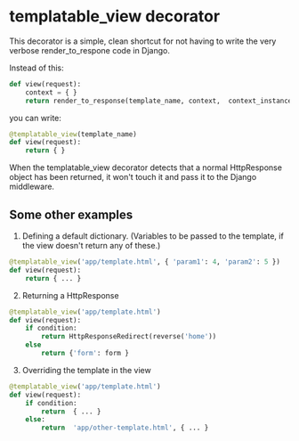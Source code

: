 templatable_view decorator
==========================

This decorator is a simple, clean shortcut for not having to write the
very verbose render_to_respone code in Django.


Instead of this:

```python
def view(request):
    context = { }
    return render_to_response(template_name, context,  context_instance=RequestContext(request))
```

you can write:

```python
@templatable_view(template_name)
def view(request):
    return { }
```

When the templatable_view decorator detects that a normal HttpResponse object
has been returned, it won't touch it and pass it to the Django middleware.


Some other examples
-------------------


1. Defining a default dictionary. (Variables to be passed to the template,
   if the view doesn't return any of these.)

```python
@templatable_view('app/template.html', { 'param1': 4, 'param2': 5 })
def view(request):
    return { ... }
```

2. Returning a HttpResponse

```python
@templatable_view('app/template.html')
def view(request):
    if condition:
        return HttpResponseRedirect(reverse('home'))
    else
        return {'form': form }
```

3. Overriding the template in the view

```python
@templatable_view('app/template.html')
def view(request):
    if condition:
        return  { ... }
    else:
        return  'app/other-template.html', { ... }
```
